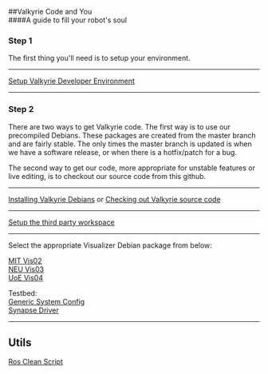 ##Valkyrie Code and You  
####A guide to fill your robot's soul  

### Step 1
The first thing you'll need is to setup your environment.  
***
[Setup Valkyrie Developer Environment](Setup-Valkyrie-Developer-Environment)  
***

### Step 2
There are two ways to get Valkyrie code. The first way is to use our precompiled Debians.  These packages are created from the master branch and are fairly stable.  The only times the master branch is updated is when we have a software release, or when there is a hotfix/patch for a bug.

The second way to get our code, more appropriate for unstable features or live editing, is to checkout our source code from this github.  

***

[Installing Valkyrie Debians](Valkyrie-Debians) or [Checking out Valkyrie source code](Valkyrie-Source-Code)

***

[Setup the third party workspace](Thirdparty-Workspace)

***

Select the appropriate Visualizer Debian package from below:

[MIT Vis02](https://drive.google.com/file/d/0B4Esozi1aH0sYkpWVjlTWHZwam8/view?usp=sharing)  
[NEU Vis03](https://drive.google.com/file/d/0B4Esozi1aH0scGZZN29mYTh1aWc/view?usp=sharing)  
[UoE Vis04](https://drive.google.com/file/d/0B4Esozi1aH0sNm1tVkdfUng5SHM/view?usp=sharing)  

Testbed:  
[Generic System Config](https://drive.google.com/file/d/0B4Esozi1aH0sMDlWN1hPZ2NNamM/view?usp=sharing)  
[Synapse Driver](https://drive.google.com/file/d/0B4Esozi1aH0sLUJvRHhqYkplVWs/view?usp=sharing)  

***

## Utils

[Ros Clean Script](Ros-Clean)